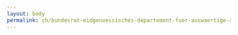 ```yaml
---
layout: body
permalink: ch/bundesrat-eidgenoessisches-departement-fuer-auswaertige-angelegenheiten-direktion-fuer-europaeische-angelegenheiten-sektion-recht-und-vertraege/
---
```


